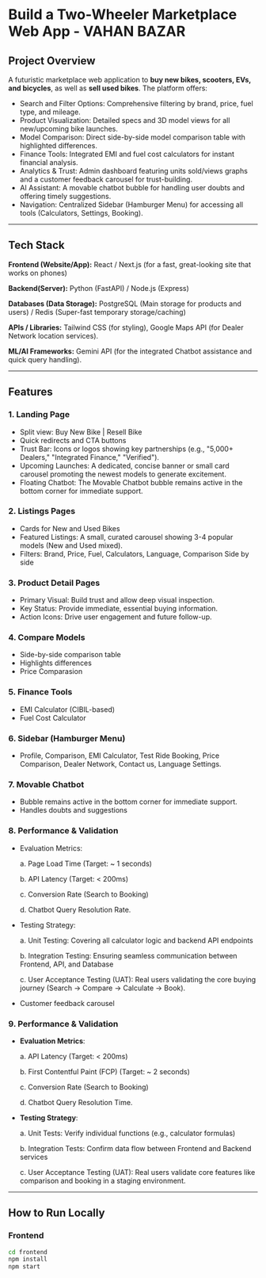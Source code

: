 # Build a Two-Wheeler Marketplace Web App - VAHAN BAZAR

## Project Overview
A futuristic marketplace web application to **buy new bikes, scooters, EVs, and bicycles**, as well as **sell used bikes**. The platform offers:

- Search and Filter Options: Comprehensive filtering by brand, price, fuel type, and mileage.
- Product Visualization: Detailed specs and 3D model views for all new/upcoming bike launches.
- Model Comparison: Direct side-by-side model comparison table with highlighted differences.
- Finance Tools: Integrated EMI and fuel cost calculators for instant financial analysis.
- Analytics & Trust: Admin dashboard featuring units sold/views graphs and a customer feedback carousel for trust-building.
- AI Assistant: A movable chatbot bubble for handling user doubts and offering timely suggestions.
- Navigation: Centralized Sidebar (Hamburger Menu) for accessing all tools (Calculators, Settings, Booking).

---

## Tech Stack

**Frontend (Website/App):** React / Next.js (for a fast, great-looking site that works on phones)

**Backend(Server):** Python (FastAPI) / Node.js (Express) 

**Databases (Data Storage):** PostgreSQL (Main storage for products and users) / Redis (Super-fast temporary storage/caching)

**APIs / Libraries:** Tailwind CSS (for styling), Google Maps API (for Dealer Network location services).

**ML/AI Frameworks:** Gemini API (for the integrated Chatbot assistance and quick query handling).

---

## Features

### 1. Landing Page
- Split view: Buy New Bike | Resell Bike
- Quick redirects and CTA buttons
- Trust Bar: Icons or logos showing key partnerships (e.g., "5,000+ Dealers," "Integrated Finance," "Verified").
- Upcoming Launches: A dedicated, concise banner or small card carousel promoting the newest models to generate excitement.
- Floating Chatbot: The Movable Chatbot bubble remains active in the bottom corner for immediate support.

### 2. Listings Pages
- Cards for New and Used Bikes
- Featured Listings: A small, curated carousel showing 3-4 popular models (New and Used mixed).
- Filters: Brand, Price, Fuel, Calculators, Language, Comparison Side by side


### 3. Product Detail Pages
- Primary Visual: Build trust and allow deep visual inspection.
- Key Status: Provide immediate, essential buying information.
- Action Icons: Drive user engagement and future follow-up.

### 4. Compare Models
- Side-by-side comparison table
- Highlights differences
- Price Comparasion

### 5. Finance Tools
- EMI Calculator (CIBIL-based)
- Fuel Cost Calculator

### 6. Sidebar (Hamburger Menu)
- Profile, Comparison, EMI Calculator, Test Ride Booking, Price Comparison, Dealer Network, Contact us, Language Settings.

### 7. Movable Chatbot
- Bubble remains active in the bottom corner for immediate support.
- Handles doubts and suggestions

### 8. Performance & Validation
- Evaluation Metrics:
  
  a. Page Load Time (Target: ~ 1 seconds)
  
  b. API Latency (Target: < 200ms)
  
  c. Conversion Rate (Search to Booking)
  
  d. Chatbot Query Resolution Rate.
- Testing Strategy:
  
  a. Unit Testing: Covering all calculator logic and backend API endpoints
  
  b. Integration Testing: Ensuring seamless communication between Frontend, API, and Database
  
  c. User Acceptance Testing (UAT): Real users validating the core buying journey (Search -> Compare -> Calculate -> Book).
  
- Customer feedback carousel
### 9. Performance & Validation
- **Evaluation Metrics**:
  
  a. API Latency (Target: < 200ms)
  
  b. First Contentful Paint (FCP) (Target: ~ 2 seconds)
  
  c. Conversion Rate (Search to Booking)
  
  d. Chatbot Query Resolution Time.
- **Testing Strategy**:
 
  a. Unit Tests: Verify individual functions (e.g., calculator formulas)
  
  b. Integration Tests: Confirm data flow between Frontend and Backend services
  
  c. User Acceptance Testing (UAT): Real users validate core features like comparison and booking in a staging environment.
---

## How to Run Locally

### Frontend
```bash
cd frontend
npm install
npm start
